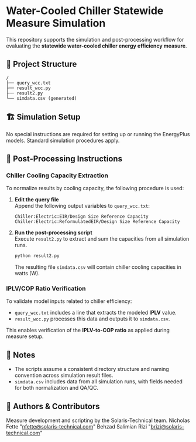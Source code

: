 
# Water-Cooled Chiller Statewide Measure Simulation

This repository supports the simulation and post-processing workflow for evaluating the **statewide water-cooled chiller energy efficiency measure**.

## 📁 Project Structure

```
/
├── query_wcc.txt
├── result_wcc.py
├── result2.py
└── simdata.csv (generated)
```

## 🏗️ Simulation Setup

No special instructions are required for setting up or running the EnergyPlus models. Standard simulation procedures apply.

## 🧾 Post-Processing Instructions

### Chiller Cooling Capacity Extraction

To normalize results by cooling capacity, the following procedure is used:

1. **Edit the query file**  
   Append the following output variables to `query_wcc.txt`:

   ```
   Chiller:Electric:EIR/Design Size Reference Capacity
   Chiller:Electric:ReformulatedEIR/Design Size Reference Capacity
   ```

2. **Run the post-processing script**  
   Execute `result2.py` to extract and sum the capacities from all simulation runs.

   ```bash
   python result2.py
   ```

   The resulting file `simdata.csv` will contain chiller cooling capacities in watts (W).

### IPLV/COP Ratio Verification

To validate model inputs related to chiller efficiency:

- `query_wcc.txt` includes a line that extracts the modeled **IPLV** value.
- `result_wcc.py` processes this data and outputs it to `simdata.csv`.

This enables verification of the **IPLV-to-COP ratio** as applied during measure setup.

## 📝 Notes

- The scripts assume a consistent directory structure and naming convention across simulation result files.
- `simdata.csv` includes data from all simulation runs, with fields needed for both normalization and QA/QC.

## 👤 Authors & Contributors

Measure development and scripting by the Solaris-Technical team.
Nicholas Fette "nfette@solaris-technical.com"
Behzad Salimian Rizi "brizi@solaris-technical.com"
